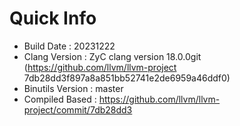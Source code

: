 # Quick Info
* Build Date : 20231222
* Clang Version : ZyC clang version 18.0.0git (https://github.com/llvm/llvm-project 7db28dd3f897a8a851bb52741e2de6959a46ddf0)
* Binutils Version : master
* Compiled Based : https://github.com/llvm/llvm-project/commit/7db28dd3


